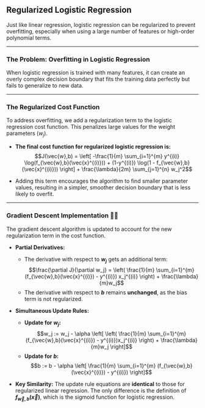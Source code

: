 ## **Regularized Logistic Regression**

Just like linear regression, logistic regression can be regularized to prevent overfitting, especially when using a large number of features or high-order polynomial terms.

---

### **The Problem: Overfitting in Logistic Regression**

When logistic regression is trained with many features, it can create an overly complex decision boundary that fits the training data perfectly but fails to generalize to new data.

---

### **The Regularized Cost Function**

To address overfitting, we add a regularization term to the logistic regression cost function. This penalizes large values for the weight parameters ($w_j$).

- **The final cost function for regularized logistic regression is:**
  $$J(\vec{w},b) = \left[ -\frac{1}{m} \sum_{i=1}^{m} y^{(i)} \log(f_{\vec{w},b}(\vec{x}^{(i)})) + (1-y^{(i)}) \log(1 - f_{\vec{w},b}(\vec{x}^{(i)})) \right] + \frac{\lambda}{2m} \sum_{j=1}^{n} w_j^2$$

- Adding this term encourages the algorithm to find smaller parameter values, resulting in a simpler, smoother decision boundary that is less likely to overfit.

---

### **Gradient Descent Implementation 👨‍💻**

The gradient descent algorithm is updated to account for the new regularization term in the cost function.

- **Partial Derivatives:**

  - The derivative with respect to **$w_j$** gets an additional term:
    $$\frac{\partial J}{\partial w_j} = \left( \frac{1}{m} \sum_{i=1}^{m} (f_{\vec{w},b}(\vec{x}^{(i)}) - y^{(i)}) x_j^{(i)} \right) + \frac{\lambda}{m}w_j$$
  - The derivative with respect to **$b$** remains **unchanged**, as the bias term is not regularized.

- **Simultaneous Update Rules:**

  - **Update for $w_j$:**
    $$w_j := w_j - \alpha \left[ \left( \frac{1}{m} \sum_{i=1}^{m} (f_{\vec{w},b}(\vec{x}^{(i)}) - y^{(i)})x_j^{(i)} \right) + \frac{\lambda}{m}w_j \right]$$
  - **Update for $b$:**
    $$b := b - \alpha \left[ \frac{1}{m} \sum_{i=1}^{m} (f_{\vec{w},b}(\vec{x}^{(i)}) - y^{(i)}) \right]$$

- **Key Similarity:** The update rule equations are **identical** to those for regularized linear regression. The only difference is the definition of **$f_{\vec{w},b}(\vec{x})$**, which is the sigmoid function for logistic regression.
